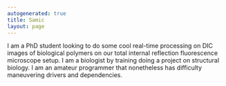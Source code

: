 ```yaml
---
autogenerated: true
title: Samic
layout: page
---
```


I am a PhD student looking to do some cool real-time processing on DIC
images of biological polymers on our total internal reflection
fluorescence microscope setup. I am a biologist by training doing a
project on structural biology. I am an amateur programmer that
nonetheless has difficulty maneuvering drivers and dependencies.
